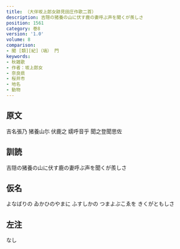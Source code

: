 ```yaml
---
title: （大伴坂上郎女跡見田庄作歌二首）
description: 吉隠の猪養の山に伏す鹿の妻呼ぶ声を聞くが羨しさ
position: 1561
category: 巻8
version: '1.0'
volume: 8
comparison:
- 聞 [類][紀]（塙） 門
keywords:
- 秋雑歌
- 作者：坂上郎女
- 奈良県
- 桜井市
- 地名
- 動物
---
```


## 原文

吉名張乃 猪養山尓 伏鹿之 嬬呼音乎 聞之登聞思佐

## 訓読

吉隠の猪養の山に伏す鹿の妻呼ぶ声を聞くが羨しさ

## 仮名

よなばりの ゐかひのやまに ふすしかの つまよぶこゑを きくがともしさ

## 左注

なし
